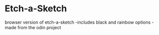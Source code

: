 # Etch-a-Sketch
browser version of etch-a-sketch
-includes black and rainbow options
-made from the odin project
